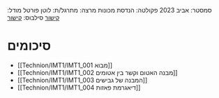 סמסטר: אביב 2023
פקולטה: הנדסת מכונות
מרצה: 
מתרגל/ת: לוטן פורטל
מודל: [קישור](https://moodle2223.technion.ac.il/course/view.php?id=3126)
סילבוס: [קישור](https://moodle2223.technion.ac.il/pluginfile.php/369192/mod_resource/content/1/%D7%A1%D7%99%D7%9C%D7%91%D7%95%D7%A1%20%D7%90%D7%91%D7%99%D7%91%20%D7%AA%D7%A9%D7%A4%D7%92%202023.pdf)

# סיכומים
- [[Technion/IMT1/IMT1_001 מבוא]]
- [[Technion/IMT1/IMT1_002 מבנה האטום וקשר בין אטומים]]
- [[Technion/IMT1/IMT1_003 המבנה של גבישים]]
- [[Technion/IMT1/IMT1_004 דיאגרמת פאזות]]
